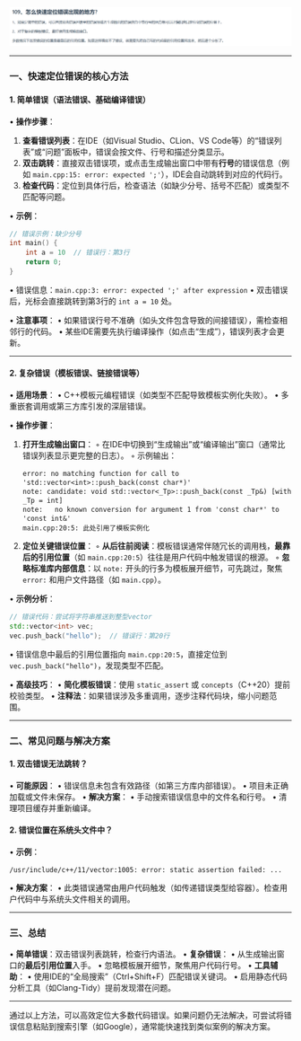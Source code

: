 ![alt text](109image1.png)

---

### **一、快速定位错误的核心方法**
#### **1. 简单错误（语法错误、基础编译错误）**
• **操作步骤**：
  1. **查看错误列表**：在IDE（如Visual Studio、CLion、VS Code等）的“错误列表”或“问题”面板中，错误会按文件、行号和描述分类显示。
  2. **双击跳转**：直接双击错误项，或点击生成输出窗口中带有**行号**的错误信息（例如 `main.cpp:15: error: expected ';'`），IDE会自动跳转到对应的代码行。
  3. **检查代码**：定位到具体行后，检查语法（如缺少分号、括号不匹配）或类型不匹配等问题。

• **示例**：
  ```cpp
  // 错误示例：缺少分号
  int main() {
      int a = 10  // 错误行：第3行
      return 0;
  }
  ```
  • 错误信息：`main.cpp:3: error: expected ';' after expression`
  • 双击错误后，光标会直接跳转到第3行的 `int a = 10` 处。

• **注意事项**：
  • 如果错误行号不准确（如头文件包含导致的间接错误），需检查相邻行的代码。
  • 某些IDE需要先执行编译操作（如点击“生成”），错误列表才会更新。

---

#### **2. 复杂错误（模板错误、链接错误等）**
• **适用场景**：
  • C++模板元编程错误（如类型不匹配导致模板实例化失败）。
  • 多重嵌套调用或第三方库引发的深层错误。

• **操作步骤**：
  1. **打开生成输出窗口**：
     ◦ 在IDE中切换到“生成输出”或“编译输出”窗口（通常比错误列表显示更完整的日志）。
     ◦ 示例输出：
       ```
       error: no matching function for call to 'std::vector<int>::push_back(const char*)'
       note: candidate: void std::vector<_Tp>::push_back(const _Tp&) [with _Tp = int]
       note:   no known conversion for argument 1 from 'const char*' to 'const int&'
       main.cpp:20:5: 此处引用了模板实例化
       ```
  2. **定位关键错误位置**：
     ◦ **从后往前阅读**：模板错误通常伴随冗长的调用栈，**最靠后的引用位置**（如 `main.cpp:20:5`）往往是用户代码中触发错误的根源。
     ◦ **忽略标准库内部信息**：以 `note:` 开头的行多为模板展开细节，可先跳过，聚焦 `error:` 和用户文件路径（如 `main.cpp`）。

• **示例分析**：
  ```cpp
  // 错误代码：尝试将字符串推送到整型vector
  std::vector<int> vec;
  vec.push_back("hello");  // 错误行：第20行
  ```
  • 错误信息中最后的引用位置指向 `main.cpp:20:5`，直接定位到 `vec.push_back("hello")`，发现类型不匹配。

• **高级技巧**：
  • **简化模板错误**：使用 `static_assert` 或 `concepts`（C++20）提前校验类型。
  • **注释法**：如果错误涉及多重调用，逐步注释代码块，缩小问题范围。

---

### **二、常见问题与解决方案**
#### **1. 双击错误无法跳转？**
• **可能原因**：
  • 错误信息未包含有效路径（如第三方库内部错误）。
  • 项目未正确加载或文件未保存。
• **解决方案**：
  • 手动搜索错误信息中的文件名和行号。
  • 清理项目缓存并重新编译。

#### **2. 错误位置在系统头文件中？**
• **示例**：
  ```
  /usr/include/c++/11/vector:1005: error: static assertion failed: ...
  ```
• **解决方案**：
  • 此类错误通常由用户代码触发（如传递错误类型给容器）。检查用户代码中与系统头文件相关的调用。

---

### **三、总结**
• **简单错误**：双击错误列表跳转，检查行内语法。
• **复杂错误**：
  • 从生成输出窗口的**最后引用位置**入手。
  • 忽略模板展开细节，聚焦用户代码行号。
• **工具辅助**：
  • 使用IDE的“全局搜索”（Ctrl+Shift+F）匹配错误关键词。
  • 启用静态代码分析工具（如Clang-Tidy）提前发现潜在问题。

---

通过以上方法，可以高效定位大多数代码错误。如果问题仍无法解决，可尝试将错误信息粘贴到搜索引擎（如Google），通常能快速找到类似案例的解决方案。